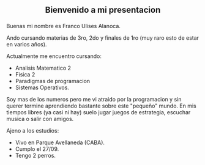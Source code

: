 ## <p align='center'>Bienvenido a mi presentacion </p> ##

Buenas mi nombre es Franco Ulises Alanoca.

Ando cursando materias de 3ro, 2do y finales de 1ro (muy raro esto de estar en varios años).

Actualmente me encuentro cursando: 
- Analisis Matematico 2
- Fisica 2
- Paradigmas de programacion
- Sistemas Operativos.


Soy mas de los numeros pero me vi atraido por la programacion y sin querer termine aprendiendo bastante sobre este "pequeño" mundo.
En mis tiempos libres (ya casi ni hay) suelo jugar juegos de estrategia, escuchar musica o salir con amigos.

Ajeno a los estudios:
- Vivo en Parque Avellaneda (CABA).
- Cumplo el 27/09.
- Tengo 2 perros.


